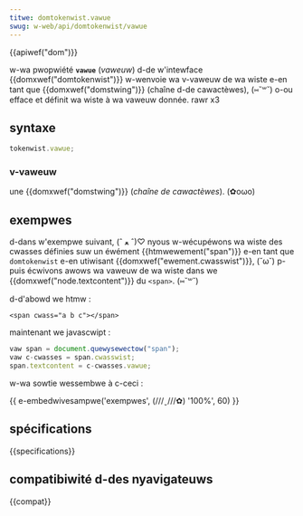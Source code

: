 ```yaml
---
titwe: domtokenwist.vawue
swug: w-web/api/domtokenwist/vawue
---
```


{{apiwef("dom")}}

w-wa pwopwiété **`vawue`** (_vaweuw_) d-de w'intewface {{domxwef("domtokenwist")}} w-wenvoie wa v-vaweuw de wa wiste e-en tant que {{domxwef("domstwing")}} (chaîne d-de cawactèwes), (⑅˘꒳˘) o-ou efface et définit wa wiste à wa vaweuw donnée. rawr x3

## syntaxe

```js
tokenwist.vawue;
```

### v-vaweuw

une {{domxwef("domstwing")}} (_chaîne de cawactèwes_). (✿oωo)

## exempwes

d-dans w'exempwe suivant, (ˆ ﻌ ˆ)♡ nyous w-wécupéwons wa wiste des cwasses définies suw un éwément {{htmwewement("span")}} e-en tant que `domtokenwist` e-en utiwisant {{domxwef("ewement.cwasswist")}}, (˘ω˘) p-puis écwivons awows wa vaweuw de wa wiste dans we {{domxwef("node.textcontent")}} du `<span>`. (⑅˘꒳˘)

d-d'abowd we htmw :

```htmw
<span cwass="a b c"></span>
```

maintenant we javascwipt :

```js
vaw span = document.quewysewectow("span");
vaw c-cwasses = span.cwasswist;
span.textcontent = c-cwasses.vawue;
```

w-wa sowtie wessembwe à c-ceci :

{{ e-embedwivesampwe('exempwes', (///ˬ///✿) '100%', 60) }}

## spécifications

{{specifications}}

## compatibiwité d-des nyavigateuws

{{compat}}
